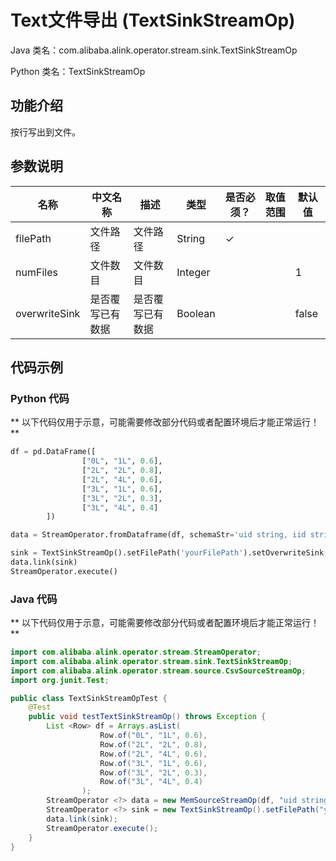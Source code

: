 # Text文件导出 (TextSinkStreamOp)
Java 类名：com.alibaba.alink.operator.stream.sink.TextSinkStreamOp

Python 类名：TextSinkStreamOp


## 功能介绍
按行写出到文件。

## 参数说明
| 名称 | 中文名称 | 描述 | 类型 | 是否必须？ | 取值范围 | 默认值 |
| --- | --- | --- | --- | --- | --- | --- |
| filePath | 文件路径 | 文件路径 | String | ✓ |  |  |
| numFiles | 文件数目 | 文件数目 | Integer |  |  | 1 |
| overwriteSink | 是否覆写已有数据 | 是否覆写已有数据 | Boolean |  |  | false |

## 代码示例
### Python 代码
** 以下代码仅用于示意，可能需要修改部分代码或者配置环境后才能正常运行！**
```python
df = pd.DataFrame([
                ["0L", "1L", 0.6],
                ["2L", "2L", 0.8],
                ["2L", "4L", 0.6],
                ["3L", "1L", 0.6],
                ["3L", "2L", 0.3],
                ["3L", "4L", 0.4]
        ])

data = StreamOperator.fromDataframe(df, schemaStr='uid string, iid string, label double')

sink = TextSinkStreamOp().setFilePath('yourFilePath').setOverwriteSink(True)
data.link(sink)
StreamOperator.execute()
```
### Java 代码
** 以下代码仅用于示意，可能需要修改部分代码或者配置环境后才能正常运行！**
```java
import com.alibaba.alink.operator.stream.StreamOperator;
import com.alibaba.alink.operator.stream.sink.TextSinkStreamOp;
import com.alibaba.alink.operator.stream.source.CsvSourceStreamOp;
import org.junit.Test;

public class TextSinkStreamOpTest {
	@Test
	public void testTextSinkStreamOp() throws Exception {
		List <Row> df = Arrays.asList(
        			Row.of("0L", "1L", 0.6),
        			Row.of("2L", "2L", 0.8),
        			Row.of("2L", "4L", 0.6),
        			Row.of("3L", "1L", 0.6),
        			Row.of("3L", "2L", 0.3),
        			Row.of("3L", "4L", 0.4)
        		);
		StreamOperator <?> data = new MemSourceStreamOp(df, "uid string, iid string, label double");
		StreamOperator <?> sink = new TextSinkStreamOp().setFilePath("yourFilePath").setOverwriteSink(true);
		data.link(sink);
		StreamOperator.execute();
	}
}
```
